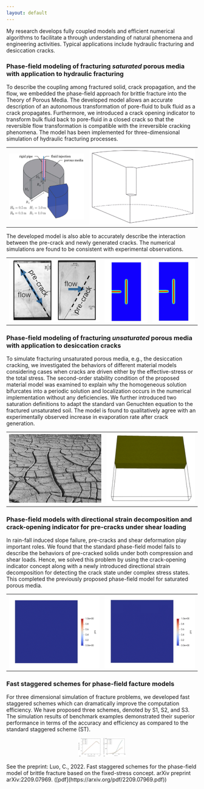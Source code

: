 ```yaml
---
layout: default
---
```


My research develops fully coupled models and efficient numerical algorithms to facilitate a through understanding of natural phenomena and engineering activities. Typical applications include hydraulic fracturing and desiccation cracks. 


### Phase-field modeling of fracturing _saturated_ porous media with application to hydraulic fracturing

To describe the coupling among fractured solid, crack propagation, and the flow, we embedded the phase-field approach for brittle fracture into the Theory of Porous Media. The developed model allows an accurate description of an autonomous transformation of pore-fluid to bulk fluid as a crack propagates. Furthermore, we introduced a crack opening indicator to transform bulk fluid back to pore-fluid in a closed crack so that the reversible flow transformation is compatible with the irreversible cracking phenomena. The model has been implemented for three-dimensional simulation of hydraulic fracturing processes.

<table>
  <tr>
  <td width="42%"><img src="/resources/hf-sample.jpg"></td>
  <td width="58%"><img src="/resources/hf3d.gif"></td>
  </tr>
</table>

The developed model is also able to accurately describe the interaction between the pre-crack and newly generated cracks. The numerical simulations are found to be consistent with experimental observations.
<table>
  <tr>
  <td width="50%"><img src="/resources/precrack.jpg"></td>
  <td width="25%"><img src="/resources/caught.gif"></td>
  <td width="25%"><img src="/resources/penetrate.gif"></td>
  </tr>
</table>

### Phase-field modeling of fracturing _unsaturated_ porous media with application to desiccation cracks

To simulate fracturing unsaturated porous media, e.g., the desiccation cracking, we investigated the behaviors of different material models considering cases when cracks are driven either by the effective-stress or the total stress. The second-order stability condition of the proposed material model was examined to explain why the homogeneous solution bifurcates into a periodic solution and localization occurs in the numerical implementation without any deficiencies. We further introduced two saturation definitions to adapt the standard van Genuchten equation to the fractured unsaturated soil. The model is found to qualitatively agree with an experimentally observed increase in evaporation rate after crack generation. 

<table>
  <tr>
  <td width="51%"><img src="/resources/desiccation.jpg"></td>
  <td width="49%"><img src="/resources/dc.gif"></td>
  </tr>
</table>


### Phase-field models with directional strain decomposition and crack-opening indicator for pre-cracks under shear loading

In rain-fall induced slope failure, pre-cracks and shear deformation play important roles. We found that the standard phase-field model fails to describe the behaviors of pre-cracked solids under both compression and shear loads. Hence, we solved this problem by using the crack-opening indicator concept along with a newly introduced directional strain decomposition for detecting the crack state under complex stress states. This completed the previously proposed phase-field model for saturated porous media. 

<table>
  <tr>
  <td width="50%"><img src="/resources/tension.gif"></td>
  <td width="50%"><img src="/resources/shear.gif"></td>
  </tr>
</table>

### Fast staggered schemes for phase-field facture models

For three dimensional simulation of fracture problems, we developed fast staggered schemes which can dramatically improve the computation efficiency. We have proposed three schemes, denoted by S1, S2, and S3. The simulation results of benchmark examples demonstrated their superior performance in terms of the accuracy and efficiency as compared to the standard staggered scheme (ST).

<p align="center">
<img src="/resources/comp.jpg" width="25%">
</p>
See the preprint: Luo, C., 2022. Fast staggered schemes for the phase-field model of brittle fracture based on the fixed-stress concept. arXiv preprint arXiv:2209.07969. ([pdf](https://arxiv.org/pdf/2209.07969.pdf))
